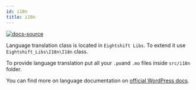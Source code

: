 ```yaml
---
id: i18n
title: i18n
---
```


[![docs-source](https://img.shields.io/badge/source-eigthshift--libs-blue?style=for-the-badge&logo=php&labelColor=2a2a2a)](https://github.com/infinum/eightshift-libs/tree/develop/src/i18n)

Language translation class is located in `Eightshift Libs`. To extend it use `Eightshift_Libs\I18n\I18n` class.

To provide language translation put all your `.po`and `.mo` files inside `src/i18n` folder.

You can find more on language documentation on [official WordPress docs](https://developer.wordpress.org/reference/functions/load_theme_textdomain/).

